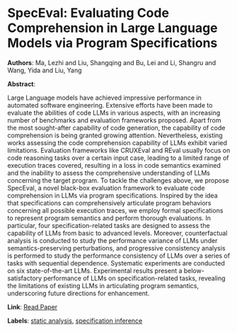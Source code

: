 # SpecEval: Evaluating Code Comprehension in Large Language Models via Program Specifications

**Authors**: Ma, Lezhi and Liu, Shangqing and Bu, Lei and Li, Shangru and Wang, Yida and Liu, Yang

**Abstract**:

Large Language models have achieved impressive performance in automated software engineering. Extensive efforts have been made to evaluate the abilities of code LLMs in various aspects, with an increasing number of benchmarks and evaluation frameworks proposed. Apart from the most sought-after capability of code generation, the capability of code comprehension is being granted growing attention. Nevertheless, existing works assessing the code comprehension capability of LLMs exhibit varied limitations. Evaluation frameworks like CRUXEval and REval usually focus on code reasoning tasks over a certain input case, leading to a limited range of execution traces covered, resulting in a loss in code semantics examined and the inability to assess the comprehensive understanding of LLMs concerning the target program. To tackle the challenges above, we propose SpecEval, a novel black-box evaluation framework to evaluate code comprehension in LLMs via program specifications. Inspired by the idea that specifications can comprehensively articulate program behaviors concerning all possible execution traces, we employ formal specifications to represent program semantics and perform thorough evaluations. In particular, four specification-related tasks are designed to assess the capability of LLMs from basic to advanced levels. Moreover, counterfactual analysis is conducted to study the performance variance of LLMs under semantics-preserving perturbations, and progressive consistency analysis is performed to study the performance consistency of LLMs over a series of tasks with sequential dependence. Systematic experiments are conducted on six state-of-the-art LLMs. Experimental results present a below-satisfactory performance of LLMs on specification-related tasks, revealing the limitations of existing LLMs in articulating program semantics, underscoring future directions for enhancement.

**Link**: [Read Paper](https://arxiv.org/abs/2409.12866)

**Labels**: [static analysis](../../labels/static_analysis.md), [specification inference](../../labels/specification_inference.md)

